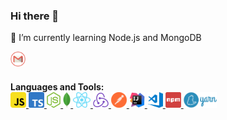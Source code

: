 ### Hi there 👋

🎯 I’m currently learning Node.js and MongoDB

<a href="mailto:roma.kosmyna@gmail.com">
  <img align="left" alt="Mail" width="24px" src="https://github.com/RomanKosmyna/icons/blob/main/gmail.png" />
</a>

<br />
<br />

**Languages and Tools:**  
<a href="https://github.com/RomanKosmyna/icons/blob/main/skills/JavaScript.png">
  <img height="25" title="JavaScript" src="https://github.com/RomanKosmyna/icons/blob/main/skills/JavaScript.png">
</a>
 <a href="https://github.com/RomanKosmyna/icons/blob/main/skills/TypeScript.png">
  <img height="25" title="TypeScript" src="https://github.com/RomanKosmyna/icons/blob/main/skills/TypeScript.png">
</a> 
<a href="https://github.com/RomanKosmyna/icons/blob/main/skills/NodeJS.png">
  <img height="25" title="NodeJs" src="https://github.com/RomanKosmyna/icons/blob/main/skills/NodeJS.png">
</a>
<a href="https://github.com/RomanKosmyna/icons/blob/main/skills/MongoDB.png">
  <img height="25" title="MongoDB" src="https://github.com/RomanKosmyna/icons/blob/main/skills/MongoDB.png">
</a>
<a href="https://github.com/RomanKosmyna/icons/blob/main/skills/React.png">
  <img height="25" title="React" src="https://github.com/RomanKosmyna/icons/blob/main/skills/React.png">
</a>
<a href="https://github.com/RomanKosmyna/icons/blob/main/skills/Redux.png">
  <img height="25" title="Redux" src="https://github.com/RomanKosmyna/icons/blob/main/skills/Redux.png">
</a>
<a href="https://github.com/RomanKosmyna/icons/blob/main/skills/postman.png">
  <img height="25" title="postman" src="https://github.com/RomanKosmyna/icons/blob/main/skills/postman.png">
</a>
<a href="https://github.com/RomanKosmyna/icons/blob/main/skills/Intellij.png">
  <img height="25" title="postman" src="https://github.com/RomanKosmyna/icons/blob/main/skills/Intellij.png">
</a>
<a href="https://github.com/RomanKosmyna/icons/blob/main/skills/VisualStudioCode.png">
  <img height="25" title="postman" src="https://github.com/RomanKosmyna/icons/blob/main/skills/VisualStudioCode.png">
</a>
<a href="https://github.com/RomanKosmyna/icons/blob/main/skills/npm.png">
  <img height="25" title="npm" src="https://github.com/RomanKosmyna/icons/blob/main/skills/npm.png">
</a>
<a href="https://github.com/RomanKosmyna/icons/blob/main/skills/yarn.png">
  <img height="25" title="yarn" src="https://github.com/RomanKosmyna/icons/blob/main/skills/yarn.png">
</a>
